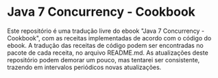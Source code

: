 # Java 7 Concurrency - Cookbook

Este repositório é uma tradução livre do ebook "Java 7 Concurrency - Cookbook", com as receitas implementadas de acordo com o código do ebook.
A tradução das receitas de código podem ser encontradas no pacote de cada receita, no arquivo README.md. As atualizações deste repositório
podem demorar um pouco, mas tentarei ser consistente, trazendo em intervalos periódicos novas atualizações.
